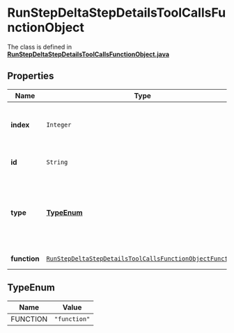 

# RunStepDeltaStepDetailsToolCallsFunctionObject

The class is defined in **[RunStepDeltaStepDetailsToolCallsFunctionObject.java](../../src/main/java/org/openapitools/model/RunStepDeltaStepDetailsToolCallsFunctionObject.java)**

## Properties

Name | Type | Description | Notes
------------ | ------------- | ------------- | -------------
**index** | `Integer` | The index of the tool call in the tool calls array. | 
**id** | `String` | The ID of the tool call object. |  [optional property]
**type** | [**TypeEnum**](#TypeEnum) | The type of tool call. This is always going to be &#x60;function&#x60; for this type of tool call. | 
**function** | [`RunStepDeltaStepDetailsToolCallsFunctionObjectFunction`](RunStepDeltaStepDetailsToolCallsFunctionObjectFunction.md) |  |  [optional property]



## TypeEnum

Name | Value
---- | -----
FUNCTION | `"function"`




